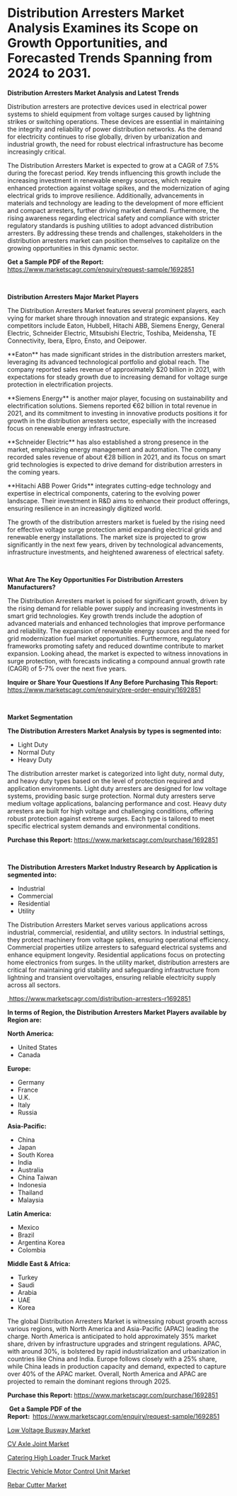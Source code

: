 <p><h1>Distribution Arresters Market Analysis Examines its Scope on Growth Opportunities, and Forecasted Trends Spanning from 2024 to 2031.</h1></p><p><strong>Distribution Arresters Market Analysis and Latest Trends</strong></p>
<p><p>Distribution arresters are protective devices used in electrical power systems to shield equipment from voltage surges caused by lightning strikes or switching operations. These devices are essential in maintaining the integrity and reliability of power distribution networks. As the demand for electricity continues to rise globally, driven by urbanization and industrial growth, the need for robust electrical infrastructure has become increasingly critical. </p><p>The Distribution Arresters Market is expected to grow at a CAGR of 7.5% during the forecast period. Key trends influencing this growth include the increasing investment in renewable energy sources, which require enhanced protection against voltage spikes, and the modernization of aging electrical grids to improve resilience. Additionally, advancements in materials and technology are leading to the development of more efficient and compact arresters, further driving market demand. Furthermore, the rising awareness regarding electrical safety and compliance with stricter regulatory standards is pushing utilities to adopt advanced distribution arresters. By addressing these trends and challenges, stakeholders in the distribution arresters market can position themselves to capitalize on the growing opportunities in this dynamic sector.</p></p>
<p><strong>Get a Sample PDF of the Report:&nbsp;</strong> <a href="https://www.marketscagr.com/enquiry/request-sample/1692851?utm_campaign=1126&utm_medium=2&utm_source=Github&utm_content=ia&utm_term=20102024&utm_id=distribution-arresters">https://www.marketscagr.com/enquiry/request-sample/1692851</a></p>
<p>&nbsp;</p>
<p><strong>Distribution Arresters Major Market Players</strong></p>
<p><p>The Distribution Arresters Market features several prominent players, each vying for market share through innovation and strategic expansions. Key competitors include Eaton, Hubbell, Hitachi ABB, Siemens Energy, General Electric, Schneider Electric, Mitsubishi Electric, Toshiba, Meidensha, TE Connectivity, Ibera, Elpro, Ensto, and Oeipower.</p><p>**Eaton** has made significant strides in the distribution arresters market, leveraging its advanced technological portfolio and global reach. The company reported sales revenue of approximately $20 billion in 2021, with expectations for steady growth due to increasing demand for voltage surge protection in electrification projects.</p><p>**Siemens Energy** is another major player, focusing on sustainability and electrification solutions. Siemens reported €62 billion in total revenue in 2021, and its commitment to investing in innovative products positions it for growth in the distribution arresters sector, especially with the increased focus on renewable energy infrastructure.</p><p>**Schneider Electric** has also established a strong presence in the market, emphasizing energy management and automation. The company recorded sales revenue of about €28 billion in 2021, and its focus on smart grid technologies is expected to drive demand for distribution arresters in the coming years.</p><p>**Hitachi ABB Power Grids** integrates cutting-edge technology and expertise in electrical components, catering to the evolving power landscape. Their investment in R&D aims to enhance their product offerings, ensuring resilience in an increasingly digitized world.</p><p>The growth of the distribution arresters market is fueled by the rising need for effective voltage surge protection amid expanding electrical grids and renewable energy installations. The market size is projected to grow significantly in the next few years, driven by technological advancements, infrastructure investments, and heightened awareness of electrical safety.</p></p>
<p>&nbsp;</p>
<p><strong>What Are The Key Opportunities For Distribution Arresters Manufacturers?</strong></p>
<p><p>The Distribution Arresters market is poised for significant growth, driven by the rising demand for reliable power supply and increasing investments in smart grid technologies. Key growth trends include the adoption of advanced materials and enhanced technologies that improve performance and reliability. The expansion of renewable energy sources and the need for grid modernization fuel market opportunities. Furthermore, regulatory frameworks promoting safety and reduced downtime contribute to market expansion. Looking ahead, the market is expected to witness innovations in surge protection, with forecasts indicating a compound annual growth rate (CAGR) of 5-7% over the next five years.</p></p>
<p><strong>Inquire or Share Your Questions If Any Before Purchasing This Report:</strong> <a href="https://www.marketscagr.com/enquiry/pre-order-enquiry/1692851?utm_campaign=1126&utm_medium=2&utm_source=Github&utm_content=ia&utm_term=20102024&utm_id=distribution-arresters">https://www.marketscagr.com/enquiry/pre-order-enquiry/1692851</a></p>
<p>&nbsp;</p>
<p><strong>Market Segmentation</strong></p>
<p><strong>The Distribution Arresters Market Analysis by types is segmented into:</strong></p>
<p><ul><li>Light Duty</li><li>Normal Duty</li><li>Heavy Duty</li></ul></p>
<p><p>The distribution arrester market is categorized into light duty, normal duty, and heavy duty types based on the level of protection required and application environments. Light duty arresters are designed for low voltage systems, providing basic surge protection. Normal duty arresters serve medium voltage applications, balancing performance and cost. Heavy duty arresters are built for high voltage and challenging conditions, offering robust protection against extreme surges. Each type is tailored to meet specific electrical system demands and environmental conditions.</p></p>
<p><strong>Purchase this Report:&nbsp;</strong><a href="https://www.marketscagr.com/purchase/1692851?utm_campaign=1126&utm_medium=2&utm_source=Github&utm_content=ia&utm_term=20102024&utm_id=distribution-arresters">https://www.marketscagr.com/purchase/1692851</a></p>
<p>&nbsp;</p>
<p><strong>The Distribution Arresters Market Industry Research by Application is segmented into:</strong></p>
<p><ul><li>Industrial</li><li>Commercial</li><li>Residential</li><li>Utility</li></ul></p>
<p><p>The Distribution Arresters Market serves various applications across industrial, commercial, residential, and utility sectors. In industrial settings, they protect machinery from voltage spikes, ensuring operational efficiency. Commercial properties utilize arresters to safeguard electrical systems and enhance equipment longevity. Residential applications focus on protecting home electronics from surges. In the utility market, distribution arresters are critical for maintaining grid stability and safeguarding infrastructure from lightning and transient overvoltages, ensuring reliable electricity supply across all sectors.</p></p>
<p><a href="https://www.marketscagr.com/distribution-arresters-r1692851?utm_campaign=1126&utm_medium=2&utm_source=Github&utm_content=ia&utm_term=20102024&utm_id=distribution-arresters">&nbsp;https://www.marketscagr.com/distribution-arresters-r1692851</a></p>
<p><strong>In terms of Region, the Distribution Arresters Market Players available by Region are:</strong></p>
<p>
    <p> <strong> North America: </strong>
        <ul>
            <li>United States</li>
            <li>Canada</li>
        </ul>
        </p> 
    <p> <strong> Europe: </strong>
        <ul>
            <li>Germany</li>
            <li>France</li>
            <li>U.K.</li>
            <li>Italy</li>
            <li>Russia</li>
        </ul>
        </p> 
    <p> <strong> Asia-Pacific: </strong>
        <ul>
            <li>China</li>
            <li>Japan</li>
            <li>South Korea</li>
            <li>India</li>
            <li>Australia</li>
            <li>China Taiwan</li>
            <li>Indonesia</li>
            <li>Thailand</li>
            <li>Malaysia</li>
        </ul>
        </p> 
    <p> <strong> Latin America: </strong>
        <ul>
            <li>Mexico</li>
            <li>Brazil</li>
            <li>Argentina Korea</li>
            <li>Colombia</li>
        </ul>
        </p> 
    <p> <strong> Middle East & Africa: </strong>
        <ul>
            <li>Turkey</li>
            <li>Saudi</li>
            <li>Arabia</li>
            <li>UAE</li>
            <li>Korea</li>
        </ul>
    </p>
    </p>
<p><p>The global Distribution Arresters Market is witnessing robust growth across various regions, with North America and Asia-Pacific (APAC) leading the charge. North America is anticipated to hold approximately 35% market share, driven by infrastructure upgrades and stringent regulations. APAC, with around 30%, is bolstered by rapid industrialization and urbanization in countries like China and India. Europe follows closely with a 25% share, while China leads in production capacity and demand, expected to capture over 40% of the APAC market. Overall, North America and APAC are projected to remain the dominant regions through 2025.</p></p>
<p><strong>Purchase this Report: </strong><a href="https://www.marketscagr.com/purchase/1692851?utm_campaign=1126&utm_medium=2&utm_source=Github&utm_content=ia&utm_term=20102024&utm_id=distribution-arresters">https://www.marketscagr.com/purchase/1692851</a></p>
<p>&nbsp;<strong>Get a Sample PDF of the Report:&nbsp;&nbsp;</strong><a href="https://www.marketscagr.com/enquiry/request-sample/1692851?utm_campaign=1126&utm_medium=2&utm_source=Github&utm_content=ia&utm_term=20102024&utm_id=distribution-arresters">https://www.marketscagr.com/enquiry/request-sample/1692851</a></p>
<p><strong></strong></p>
<p><p><a href="https://github.com/julyju69/Market-Research-Report-List-5/blob/main/low-voltage-busway-market.md?utm_campaign=1126&utm_medium=2&utm_source=Github&utm_content=ia&utm_term=20102024&utm_id=distribution-arresters">Low Voltage Busway Market</a></p><p><a href="https://www.linkedin.com/pulse/cv-axle-joint-market-regional-outlook-competition-2024-2031-o9wjf?utm_campaign=1126&utm_medium=2&utm_source=Github&utm_content=ia&utm_term=20102024&utm_id=distribution-arresters">CV Axle Joint Market</a></p><p><a href="https://www.linkedin.com/pulse/catering-high-loader-truck-market-share-size-trends-industry-analysis-x7gnf?utm_campaign=1126&utm_medium=2&utm_source=Github&utm_content=ia&utm_term=20102024&utm_id=distribution-arresters">Catering High Loader Truck Market</a></p><p><a href="https://www.linkedin.com/pulse/electric-vehicle-motor-control-unit-market-trends-focusing-insight-fgdsf?utm_campaign=1126&utm_medium=2&utm_source=Github&utm_content=ia&utm_term=20102024&utm_id=distribution-arresters">Electric Vehicle Motor Control Unit Market</a></p><p><a href="https://www.linkedin.com/pulse/in-depth-rebar-cutter-market-review-size-share-118cagr-growth-7hree?utm_campaign=1126&utm_medium=2&utm_source=Github&utm_content=ia&utm_term=20102024&utm_id=distribution-arresters">Rebar Cutter Market</a></p></p>